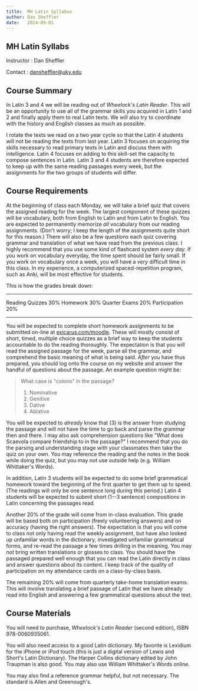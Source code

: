 ```yaml
---
title:  MH Latin Syllabus
author: Dan Sheffler
date:   2014-09-01
---
```



## MH Latin Syllabs ##


Instructor
:   Dan Sheffler

Contact
:   dansheffler@uky.edu


## Course Summary ##

In Latin 3 and 4 we will be reading out of *Wheelock's Latin Reader*.  This will be an opportunity to use all of the grammar skills you acquired in Latin 1 and 2 and finally apply them to real Latin texts.  We will also try to coordinate with the history and English classes as much as possible.

I rotate the texts we read on a two year cycle so that the Latin 4 students will not be reading the texts from last year. Latin 3 focuses on acquiring the skills necessary to read primary texts in Latin and discuss them with intelligence. Latin 4 focuses on adding to this skill-set the capacity to compose sentences in Latin. Latin 3 and 4 students are therefore expected to keep up with the same reading passages every week, but the assignments for the two groups of students will differ.


## Course Requirements ##

At the beginning of class each Monday, we will take a brief quiz that covers the assigned reading for the week. The largest component of these quizzes will be vocabulary, both from English to Latin and from Latin to English. You are expected to permanently memorize *all* vocabulary from our reading assignments. (Don't worry; I keep the length of the assignments quite short for this reason.) There will also be a few questions each quiz covering grammar and translation of what we have read from the previous class. I highly recommend that you use some kind of flashcard system *every day*. If you work on vocabulary everyday, the time spent should be fairly small. If you work on vocabulary once a week, you will have a *very* difficult time in this class. In my experience, a computerized spaced-repetition program, such as Anki, will be most effective for students.

This is how the grades break down:

----------------- ----
Reading Quizzes   30% 
Homework          30% 
Quarter Exams     20% 
Participation     20% 
----------------- ----


You will be expected to complete short homework assignments to be submitted on-line at [exicarus.com/moodle](http://exicarus.com/moodle). These will mostly consist of short, timed, multiple choice quizzes as a brief way to keep the students accountable to do the reading thoroughly. The expectation is that you will read the assigned passage for the week, parse all the grammar, and comprehend the basic meaning of what is being said. *After* you have thus prepared, you should log onto the course on my website and answer the handful of questions about the passage. An example question might be:

> What case is "colono" in the passage?
> 
> 1. Nominative
> 2. Genitive
> 3. Dative
> 4. Ablative

You will be expected to *already* know that (3) is the answer from studying the passage and will not have the time to go back and parse the grammar then and there. I may also ask comprehension questions like "What does Scaevola compare friendship to in the passage?" I recommend that you do the parsing and understanding stage with your classmates then take the quiz on your own.  You may reference the reading and the notes in the book while doing the quiz, but you may not use outside help (e.g. William Whittaker's Words).

In addition, Latin 3 students will be expected to do some brief grammatical homework toward the beginning of the first quarter to get them up to speed. (The readings will only be one sentence long during this period.) Latin 4 students will be expected to submit short (1--3 sentence) compositions in Latin concerning the passages read.

Another 20% of the grade will come from in-class evaluation.  This grade will be based both on participation (freely volunteering answers) and on accuracy (having the right answers).  The expectation is that you will come to class not only having read the weekly assignment, but have also looked up unfamiliar words in the dictionary, investigated unfamiliar grammatical forms, and re-read the passage a few times drilling in the meaning. You may *not* bring written translations or glosses to class. You should have the passaged prepared well enough that you can read the Latin directly in class and answer questions about its content. I keep track of the quality of participation on my attendance cards on a class-by-class basis.

The remaining 20% will come from quarterly take-home translation exams.  This will involve translating a brief passage of Latin that we have already read into English and answering a few grammatical questions about the text.



## Course Materials ##

You will need to purchase, *Wheelock's Latin Reader* (second edition), ISBN 978-0060935061.

You will also need access to a good Latin dictionary.  My favorite is Lexidium for the iPhone or iPod touch (this is just a digital version of Lewis and Short's Latin Dictionary).  The Harper Collins dictionary edited by John Traupman is also good.  You may also use William Whittaker's Words online.

You may also find a reference grammar helpful, but not necessary.  The standard is Allen and Greenough's.
